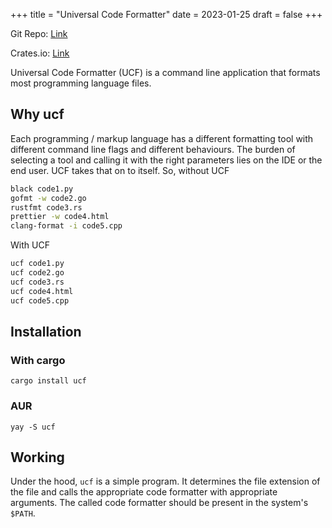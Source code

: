 +++
title = "Universal Code Formatter"
date = 2023-01-25
draft = false
+++

Git Repo: [Link](https://github.com/berinaniesh/ucf)

Crates.io: [Link](https://crates.io/crates/ucf)

Universal Code Formatter (UCF) is a command line application that formats most programming language files. 

## Why ucf

Each programming / markup language has a different formatting tool with different command line flags and different behaviours. The burden of selecting a tool and calling it with the right parameters lies on the IDE or the end user. UCF takes that on to itself. So, without UCF

```sh
black code1.py
gofmt -w code2.go
rustfmt code3.rs
prettier -w code4.html
clang-format -i code5.cpp
```

With UCF

```sh
ucf code1.py
ucf code2.go
ucf code3.rs
ucf code4.html
ucf code5.cpp
```

## Installation

### With cargo

```
cargo install ucf
```

### AUR
```
yay -S ucf
```

## Working

Under the hood, `ucf` is a simple program. It determines the file extension of the file and calls the appropriate code formatter with appropriate arguments. The called code formatter should be present in the system's `$PATH`.
